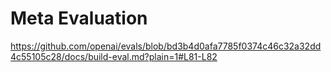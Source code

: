 # Meta Evaluation

https://github.com/openai/evals/blob/bd3b4d0afa7785f0374c46c32a32dd4c55105c28/docs/build-eval.md?plain=1#L81-L82
